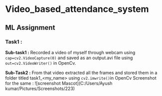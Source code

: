 # Video_based_attendance_system
## ML Assignment
### Task1 :
**Sub-task1 :**
Recorded a video of myself through webcam using `cap=cv2.VideoCapture(0)` and saved as an output.avi file using `out=cv2.VideoWriter()` in OpenCv.

**Sub-Task2 :**
From that video extracted  all the frames and stored them in a folder titled task1_<my_name> using `cv2.imwrite()`in OpenCv
Screenshot for the same :
![screenshot Mascot](C:/Users/Ayush kumar/Pictures/Screenshots/223)
